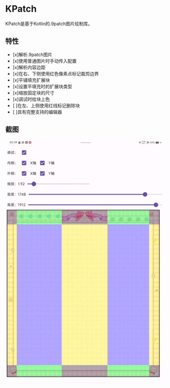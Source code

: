 # KPatch

KPatch是基于Kotlin的.9patch图片绘制库。

## 特性

- [x]解析.9patch图片
- [x]使用普通图片时手动传入配置
- [x]解析内容边距
- [x]在右、下侧使用红色像素点标记裁剪边界
- [x]平铺填充扩展块
- [x]设置平填充时的扩展块类型
- [x]缩放固定块的尺寸
- [x]调试时给块上色
- [ ]在左、上侧使用红线标记删除块
- [ ]具有完整支持的编辑器

## 截图

![](https://github.com/limao996/KPatch/blob/main/assets/1.jpg)